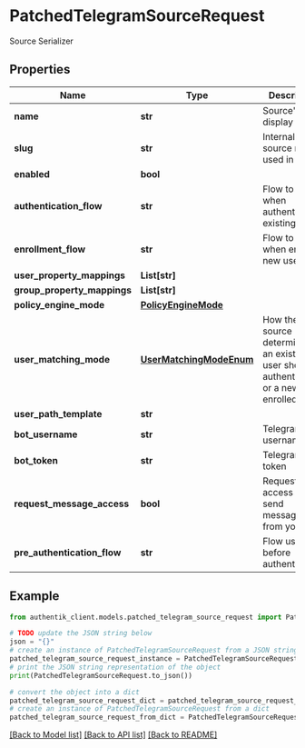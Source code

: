 # PatchedTelegramSourceRequest

Source Serializer

## Properties

Name | Type | Description | Notes
------------ | ------------- | ------------- | -------------
**name** | **str** | Source&#39;s display Name. | [optional] 
**slug** | **str** | Internal source name, used in URLs. | [optional] 
**enabled** | **bool** |  | [optional] 
**authentication_flow** | **str** | Flow to use when authenticating existing users. | [optional] 
**enrollment_flow** | **str** | Flow to use when enrolling new users. | [optional] 
**user_property_mappings** | **List[str]** |  | [optional] 
**group_property_mappings** | **List[str]** |  | [optional] 
**policy_engine_mode** | [**PolicyEngineMode**](PolicyEngineMode.md) |  | [optional] 
**user_matching_mode** | [**UserMatchingModeEnum**](UserMatchingModeEnum.md) | How the source determines if an existing user should be authenticated or a new user enrolled. | [optional] 
**user_path_template** | **str** |  | [optional] 
**bot_username** | **str** | Telegram bot username | [optional] 
**bot_token** | **str** | Telegram bot token | [optional] 
**request_message_access** | **bool** | Request access to send messages from your bot. | [optional] 
**pre_authentication_flow** | **str** | Flow used before authentication. | [optional] 

## Example

```python
from authentik_client.models.patched_telegram_source_request import PatchedTelegramSourceRequest

# TODO update the JSON string below
json = "{}"
# create an instance of PatchedTelegramSourceRequest from a JSON string
patched_telegram_source_request_instance = PatchedTelegramSourceRequest.from_json(json)
# print the JSON string representation of the object
print(PatchedTelegramSourceRequest.to_json())

# convert the object into a dict
patched_telegram_source_request_dict = patched_telegram_source_request_instance.to_dict()
# create an instance of PatchedTelegramSourceRequest from a dict
patched_telegram_source_request_from_dict = PatchedTelegramSourceRequest.from_dict(patched_telegram_source_request_dict)
```
[[Back to Model list]](../README.md#documentation-for-models) [[Back to API list]](../README.md#documentation-for-api-endpoints) [[Back to README]](../README.md)


